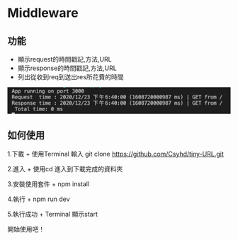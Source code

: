 # **Middleware**


## 功能
- 顯示request的時間戳記,方法,URL
- 顯示response的時間戳記,方法,URL
- 列出從收到req到送出res所花費的時間

![image](https://github.com/Csyhd/A13-Middleware-using/blob/master/public/photos/time.png)


## 如何使用

1.下載
    + 使用Terminal  輸入 git clone https://github.com/Csyhd/tiny-URL.git

2.進入
    + 使用cd 進入到下載完成的資料夾

3.安裝使用套件
    + npm install

4.執行
    + npm run dev 

5.執行成功
    + Terminal 顯示start

開始使用吧！
